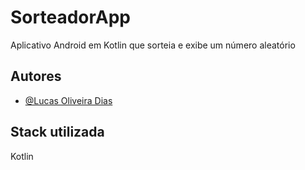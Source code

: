 
# SorteadorApp

Aplicativo Android em Kotlin que sorteia e exibe um número aleatório







## Autores

- [@Lucas Oliveira Dias](https://www.github.com/codedias)








## Stack utilizada

Kotlin
